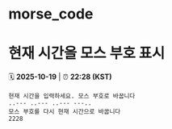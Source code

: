 # morse_code
# 현재 시간을 모스 부호 표시
<!-- MORSE_TIME_START -->
🗓️ **2025-10-19** | ⏰ **22:28 (KST)**

```
현재 시간을 입력하세요. 모스 부호로 바꿉니다
..--- ..--- ..--- ---..
모스 부호를 다시 현재 시간으로 바꿉니다
2228
```
<!-- MORSE_TIME_END -->
